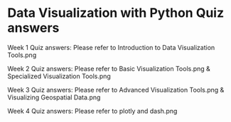 # Data Visualization with Python Quiz answers 
Week 1 Quiz answers: Please refer to Introduction to Data Visualization Tools.png

Week 2 Quiz answers: Please refer to Basic Visualization Tools.png & Specialized Visualization Tools.png

Week 3 Quiz answers: Please refer to Advanced Visualization Tools.png & Visualizing Geospatial Data.png

Week 4 Quiz answers: Please refer to plotly and dash.png

